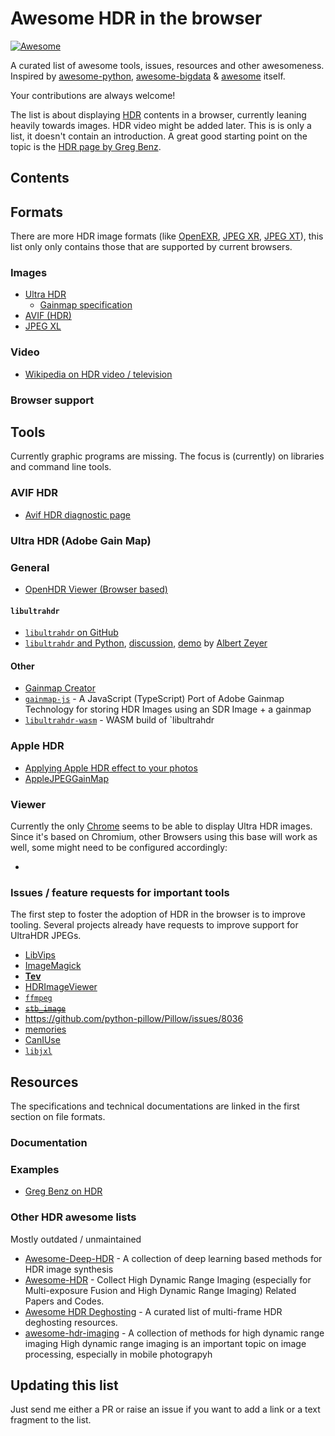 # Awesome HDR in the browser

[![Awesome](https://awesome.re/badge.svg)](https://awesome.re)

A curated list of awesome tools, issues, resources and other awesomeness. Inspired by [awesome-python](https://github.com/vinta/awesome-python), [awesome-bigdata](https://github.com/oxnr/awesome-bigdata) & [awesome](https://github.com/sindresorhus/awesome) itself.

Your contributions are always welcome!

The list is about displaying [HDR](https://en.wikipedia.org/wiki/High_dynamic_range) contents in a browser, currently leaning heavily towards images. HDR video might be added later. This is is only a list, it doesn't contain an introduction. A great good starting point on the topic is the [HDR page by Greg Benz](https://gregbenzphotography.com/hdr/).

## Contents

## Formats

There are more HDR image formats (like [OpenEXR](https://openexr.com/en/latest/), [JPEG XR](https://jpeg.org/jpegxr/), [JPEG XT](https://jpeg.org/jpegxt/)), this list only only contains those that are supported by current browsers.

### Images

* [Ultra HDR](https://developer.android.com/media/platform/hdr-image-format)
  * [Gainmap specification](https://helpx.adobe.com/camera-raw/using/gain-map.html)
* [AVIF (HDR)](https://en.wikipedia.org/wiki/AVIF)
* [JPEG XL](https://jpeg.org/jpegxl/)

### Video

* [Wikipedia on HDR video / television](https://en.wikipedia.org/wiki/High-dynamic-range_television)

### Browser support

## Tools

Currently graphic programs are missing. The focus is (currently) on libraries and command line tools.

### AVIF HDR

* [Avif HDR diagnostic page](https://alexfry.github.io/ACES_ODT_Candidates_Examples/diagnostic.html)

### Ultra HDR (Adobe Gain Map)

### General

* [OpenHDR Viewer (Browser based)](https://viewer.openhdr.org/)

#### `libultrahdr`
* [`libultrahdr` on GitHub](https://github.com/google/libultrahdr)
* [`libultrahdr` and Python](https://github.com/albertz/playground/blob/master/ultrahdr.py), [discussion](https://www.reddit.com/r/Python/comments/1ac8ooy/playing_around_with_ultra_hdr/?utm_source=share&utm_medium=web3x&utm_name=web3xcss&utm_term=1&utm_content=share_button), [demo](https://github.com/albertz/playground/wiki/HDR-demo) by [Albert Zeyer](https://github.com/albertz)

#### Other

* [Gainmap Creator](https://gainmap-creator.monogrid.com/)
* [`gainmap-js`](https://github.com/MONOGRID/gainmap-js) - A JavaScript (TypeScript) Port of Adobe Gainmap Technology for storing HDR Images using an SDR Image + a gainmap
* [`libultrahdr-wasm`](https://github.com/MONOGRID/libultrahdr-wasm) - WASM build of `libultrahdr

### Apple HDR

* [Applying Apple HDR effect to your photos](https://developer.apple.com/documentation/appkit/images_and_pdf/applying_apple_hdr_effect_to_your_photos)
* [AppleJPEGGainMap](https://github.com/grapeot/AppleJPEGGainMap)

### Viewer

Currently the only [Chrome](https://www.google.com/chrome/) seems to be able to display Ultra HDR images.
Since it's based on Chromium, other Browsers using this base will work as well, some might need to be configured accordingly:
* []()

### Issues / feature requests for important tools

The first step to foster the adoption of HDR in the browser is to improve tooling. Several projects already have requests to improve support for UltraHDR JPEGs.

* [LibVips](https://github.com/libvips/libvips/issues/3799)
* [ImageMagick](https://github.com/ImageMagick/ImageMagick/issues/6377)
* [**Tev**](https://github.com/Tom94/tev/issues/226)
* [HDRImageViewer](https://github.com/13thsymphony/HDRImageViewer/issues/66)
* [`ffmpeg`](https://trac.ffmpeg.org/ticket/10974)
* <s>[`stb_image`](https://github.com/nothings/stb/issues/1637)</s>
* https://github.com/python-pillow/Pillow/issues/8036
* [memories](https://github.com/pulsejet/memories/issues/1110)
* [CanIUse](https://github.com/Fyrd/caniuse/issues/6759)
* [`libjxl`](https://github.com/libjxl/libjxl/issues/2685)

## Resources

The specifications and technical documentations are linked in the first section on file formats.

### Documentation

### Examples
* [Greg Benz on HDR](https://gregbenzphotography.com/hdr/)

### Other HDR **awesome** lists
Mostly outdated / unmaintained

* [Awesome-Deep-HDR](https://github.com/vinthony/awesome-deep-hdr) - A collection of deep learning based methods for HDR image synthesis
* [Awesome-HDR](https://github.com/ytZhang99/Awesome-HDR) - Collect High Dynamic Range Imaging (especially for Multi-exposure Fusion and High Dynamic Range Imaging) Related Papers and Codes.
* [Awesome HDR Deghosting](https://github.com/liuzhen03/awesome-hdr-deghosting) - A curated list of multi-frame HDR deghosting resources.
* [awesome-hdr-imaging](https://github.com/Jonashwang/awesome-hdr-imaging) - A collection of methods for high dynamic range imaging High dynamic range imaging is an important topic on image processing, especially in mobile photograpyh

## Updating this list

Just send me either a PR or raise an issue if you want to add a link or a text fragment to the list.
